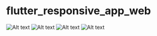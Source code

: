 # flutter_responsive_app_web
![Alt text](https://github.com/ajaykumar911/flutter_responsive_app_web/blob/main/assets/screenshot3.png=250px)
![Alt text](https://github.com/ajaykumar911/flutter_responsive_app_web/blob/main/assets/screenshot4.png)
![Alt text](https://github.com/ajaykumar911/flutter_responsive_app_web/blob/main/assets/screenshot1.png)
![Alt text](https://github.com/ajaykumar911/flutter_responsive_app_web/blob/main/assets/screenshot2.png)


